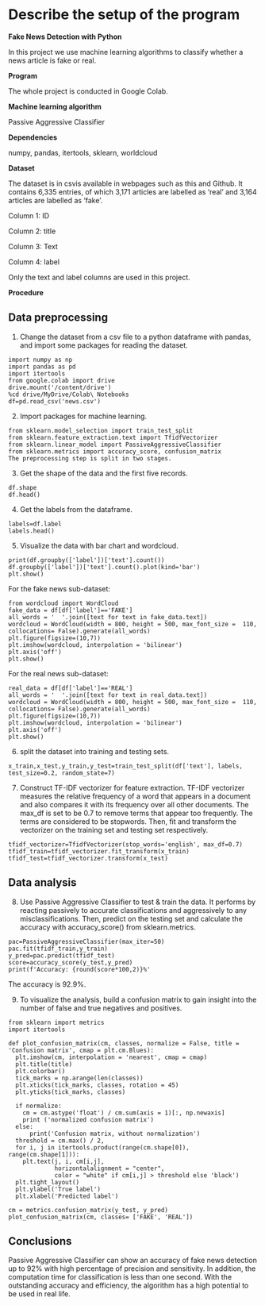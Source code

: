 # Describe the setup of the program

**Fake News Detection with Python**

In this project we use machine learning algorithms to classify whether a news article is fake or real.

<b>Program</b>

The whole project is conducted in Google Colab.

<b>Machine learning algorithm</b>

Passive Aggressive Classifier

<b>Dependencies</b>

numpy, pandas, itertools, sklearn, worldcloud

<b>Dataset</b>

The dataset is in csvis available in webpages such as this and Github. It contains 6,335 entries, of which 3,171 articles are labelled as ‘real’ and 3,164 articles are labelled as ‘fake’.

Column 1: ID

Column 2: title

Column 3: Text

Column 4: label

Only the text and label columns are used in this project.

<b>Procedure</b>

## Data preprocessing

1.	Change the dataset from a csv file to a python dataframe with pandas, and import some packages for reading the dataset.

```
import numpy as np
import pandas as pd
import itertools
from google.colab import drive
drive.mount('/content/drive')
%cd drive/MyDrive/Colab\ Notebooks
df=pd.read_csv('news.csv')
```

2.	Import packages for machine learning.

```
from sklearn.model_selection import train_test_split
from sklearn.feature_extraction.text import TfidfVectorizer
from sklearn.linear_model import PassiveAggressiveClassifier
from sklearn.metrics import accuracy_score, confusion_matrix
The preprocessing step is split in two stages.
```

3.	Get the shape of the data and the first five records.

```
df.shape
df.head()
```
4.	Get the labels from the dataframe.
```
labels=df.label
labels.head()
```

5.	Visualize the data with bar chart and wordcloud.
```
print(df.groupby(['label'])['text'].count())
df.groupby(['label'])['text'].count().plot(kind='bar')
plt.show()
```

For the fake news sub-dataset:
```
from wordcloud import WordCloud
fake_data = df[df['label']=='FAKE']
all_words = '  '.join([text for text in fake_data.text])
wordcloud = WordCloud(width = 800, height = 500, max_font_size =  110, collocations= False).generate(all_words)
plt.figure(figsize=(10,7))
plt.imshow(wordcloud, interpolation = 'bilinear')
plt.axis('off')
plt.show()
```

For the real news sub-dataset:
```
real_data = df[df['label']=='REAL']
all_words = '  '.join([text for text in real_data.text])
wordcloud = WordCloud(width = 800, height = 500, max_font_size =  110, collocations= False).generate(all_words)
plt.figure(figsize=(10,7))
plt.imshow(wordcloud, interpolation = 'bilinear')
plt.axis('off')
plt.show()
```

6.	split the dataset into training and testing sets.
```
x_train,x_test,y_train,y_test=train_test_split(df['text'], labels, test_size=0.2, random_state=7)
```

7.	Construct TF-IDF vectorizer for feature extraction. TF-IDF vectorizer measures the relative frequency of a word that appears in a document and also compares it with its frequency over all other documents. The max_df is set to be 0.7 to remove terms that appear too frequently. The terms are considered to be stopwords. Then, fit and transform the vectorizer on the training set and testing set respectively.

```
tfidf_vectorizer=TfidfVectorizer(stop_words='english', max_df=0.7)
tfidf_train=tfidf_vectorizer.fit_transform(x_train) 
tfidf_test=tfidf_vectorizer.transform(x_test)
```

## Data analysis
8.	Use Passive Aggressive Classifier to test & train the data. It performs by reacting passively to accurate classifications and aggressively to any misclassifications. Then, predict on the testing set and calculate the accuracy with accuracy_score() from sklearn.metrics.

```
pac=PassiveAggressiveClassifier(max_iter=50)
pac.fit(tfidf_train,y_train)
y_pred=pac.predict(tfidf_test)
score=accuracy_score(y_test,y_pred)
print(f'Accuracy: {round(score*100,2)}%'
```

The accuracy is 92.9%.

9.	To visualize the analysis, build a confusion matrix to gain insight into the number of false and true negatives and positives.

```
from sklearn import metrics
import itertools

def plot_confusion_matrix(cm, classes, normalize = False, title = 'Confusion matrix', cmap = plt.cm.Blues):
  plt.imshow(cm, interpolation = 'nearest', cmap = cmap)
  plt.title(title)
  plt.colorbar()
  tick_marks = np.arange(len(classes))
  plt.xticks(tick_marks, classes, rotation = 45)
  plt.yticks(tick_marks, classes)

  if normalize:
    cm = cm.astype('float') / cm.sum(axis = 1)[:, np.newaxis]
    print ('normalized confusion matrix')
  else: 
      print('Confusion matrix, without normalization')
  threshold = cm.max() / 2,
  for i, j in itertools.product(range(cm.shape[0]), range(cm.shape[1])):
    plt.text(j, i, cm[i,j],
             horizontalalignment = "center",
             color = "white" if cm[i,j] > threshold else 'black')
  plt.tight_layout()
  plt.ylabel('True label')
  plt.xlabel('Predicted label')

cm = metrics.confusion_matrix(y_test, y_pred)
plot_confusion_matrix(cm, classes= ['FAKE', 'REAL'])
```

## Conclusions

Passive Aggressive Classifier can show an accuracy of fake news detection up to 92% with high percentage of precision and sensitivity. In addition, the computation time for classification is less than one second.
With the outstanding accuracy and efficiency, the algorithm has a high potential to be used in real life.
